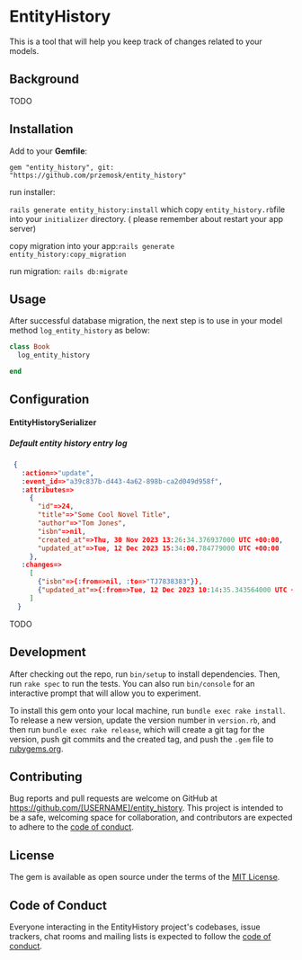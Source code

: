 # EntityHistory

This is a tool that will help you keep track of changes related to your models.

## Background

TODO

## Installation

Add to your **Gemfile**:

`gem "entity_history", git: "https://github.com/przemosk/entity_history"`

run installer:

`rails generate entity_history:install`
which copy `entity_history.rb`file into your `initializer` directory. ( please remember about restart your app server)

copy migration into your app:`rails generate entity_history:copy_migration`

run migration: `rails db:migrate`

## Usage

After successful database migration, the next step is to use in your model method `log_entity_history` as below:

```ruby
class Book
  log_entity_history

end
```

## Configuration

#### EntityHistorySerializer

##### Default entity history entry log

```json
 {
   :action=>"update",
   :event_id=>"a39c837b-d443-4a62-898b-ca2d049d958f",
   :attributes=>
     {
       "id"=>24,
       "title"=>"Some Cool Novel Title",
       "author"=>"Tom Jones",
       "isbn"=>nil,
       "created_at"=>Thu, 30 Nov 2023 13:26:34.376937000 UTC +00:00,
       "updated_at"=>Tue, 12 Dec 2023 15:34:00.784779000 UTC +00:00
     },
   :changes=>
     [
       {"isbn"=>{:from=>nil, :to=>"TJ7838383"}},
       {"updated_at"=>{:from=>Tue, 12 Dec 2023 10:14:35.343564000 UTC +00:00, :to=>Tue, 12 Dec 2023 15:34:00.784779000 UTC +00:00}}
     ]
  }
```

TODO

## Development

After checking out the repo, run `bin/setup` to install dependencies. Then, run `rake spec` to run the tests. You can also run `bin/console` for an interactive prompt that will allow you to experiment.

To install this gem onto your local machine, run `bundle exec rake install`. To release a new version, update the version number in `version.rb`, and then run `bundle exec rake release`, which will create a git tag for the version, push git commits and the created tag, and push the `.gem` file to [rubygems.org](https://rubygems.org).

## Contributing

Bug reports and pull requests are welcome on GitHub at <https://github.com/[USERNAME]/entity_history>. This project is intended to be a safe, welcoming space for collaboration, and contributors are expected to adhere to the [code of conduct](https://github.com/[USERNAME]/entity_history/blob/main/CODE_OF_CONDUCT.md).

## License

The gem is available as open source under the terms of the [MIT License](https://opensource.org/licenses/MIT).

## Code of Conduct

Everyone interacting in the EntityHistory project's codebases, issue trackers, chat rooms and mailing lists is expected to follow the [code of conduct](https://github.com/[USERNAME]/entity_history/blob/main/CODE_OF_CONDUCT.md).
